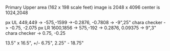 Primary Upper area (162 x 198 scale feet) 
image is 2048 x 4096
center is 1024,2048

px UL 449,449 -> -575,-1599 ->-0.2876, -0.7808 -> -9",25"
chara checker -> -0.75, -2.075
px LR 1600,1856 -> 575,-192 -> 0.2876, 0.09375 -> 9",3"
chara checker -> 0.75, -0.25

13.5" x 16.5", +/- 6.75", 2.25" - 18.75"
